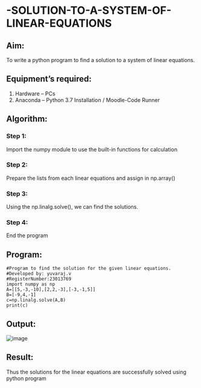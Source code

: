 # -SOLUTION-TO-A-SYSTEM-OF-LINEAR-EQUATIONS
## Aim:
To write a python program to find a solution to a system of linear equations.
## Equipment’s required:
1. 	Hardware – PCs
2. 	Anaconda – Python 3.7 Installation / Moodle-Code Runner
## Algorithm:
### Step 1: 
Import the numpy module to use the built-in functions for calculation
### Step 2: 
Prepare the lists from each linear equations and assign in np.array()
### Step 3: 
Using the np.linalg.solve(), we can find the solutions.
### Step 4: 
End the program
## Program:
```
#Program to find the solution for the given linear equations.
#Developed by: yuvaraj.v
#RegisterNumber:23013769
import numpy as np
A=[[5,-3,-10],[2,2,-3],[-3,-1,5]]
B=[-9,4,-1]
c=np.linalg.solve(A,B)
print(c)

```
## Output:
![image](https://github.com/YuvarajVB/-SOLUTION-TO-A-SYSTEM-OF-LINEAR-EQUATIONS/assets/151488375/ed0ecb2b-e438-45b8-b39a-7d770e1ec954)

## Result: 
Thus the solutions for the linear equations are successfully solved using python program

